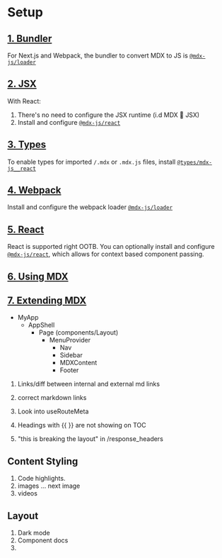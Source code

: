# Setup

## [1. Bundler](https://mdxjs.com/docs/getting-started/#bundler)

For Next.js and Webpack, the bundler to convert MDX to JS is
[`@mdx-js/loader`](https://mdxjs.com/packages/loader)

## [2. JSX](https://mdxjs.com/docs/getting-started/#jsx)

With React:

1. There's no need to configure the JSX runtime (i.d MDX 🤝 JSX)
2. Install and configure [`@mdx-js/react`](https://mdxjs.com/packages/react)

## [3. Types](https://mdxjs.com/docs/getting-started/#types)

To enable types for imported `/.mdx` or `.mdx.js` files, install
[`@types/mdx-js__react`](https://yarnpkg.com/package/@types/mdx-js__react)

## [4. Webpack](https://mdxjs.com/docs/getting-started/#webpack)

Install and configure the webpack loader [`@mdx-js/loader`](https://mdxjs.com/packages/loader)

## [5. React](https://mdxjs.com/docs/getting-started/#react)

React is supported right OOTB. You can optionally install and configure
[`@mdx-js/react`](https://mdxjs.com/packages/react/), which allows for context based component passing.

## [6. Using MDX](https://mdxjs.com/docs/getting-started/#using-mdx)

## [7. Extending MDX](https://mdxjs.com/docs/getting-started/#extending-mdx)


- MyApp
	- AppShell
		- Page (components/Layout)
			- MenuProvider
				- Nav
				- Sidebar
				- MDXContent
				- Footer

<!--  -->
1. Links/diff between internal and external md links
2. correct markdown links
3. Look into useRouteMeta

1. Headings with {{ }} are not showing on TOC
2. "this is breaking the layout" in /response_headers

## Content Styling

1. Code highlights.
2. images ... next image
3. videos

## Layout
1. Dark mode
2. Component docs
3.